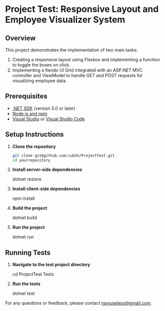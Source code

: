 # Project Test: Responsive Layout and Employee Visualizer System

## Overview

This project demonstrates the implementation of two main tasks:
1. Creating a responsive layout using Flexbox and implementing a function to toggle the boxes on click.
2. Implementing a Kendo UI Grid integrated with an ASP.NET MVC controller and ViewModel to handle GET and POST requests for visualizing employee data.

## Prerequisites

- [.NET SDK](https://dotnet.microsoft.com/download) (version 5.0 or later)
- [Node.js and npm](https://nodejs.org/)
- [Visual Studio](https://visualstudio.microsoft.com/) or [Visual Studio Code](https://code.visualstudio.com/)

## Setup Instructions

1. **Clone the repository**
   ```sh
   git clone git@github.com:cub3n/ProjectTest.git
   cd yourrepository


2. **Install server-side dependencies**
    
    dotnet restore

3. **Install client-side dependencies**

    npm install

4. **Build the project**

    dotnet build

5. **Run the project**

    dotnet run

## Running Tests

1. **Navigate to the test project directory**

    cd ProjectTest.Tests

2. **Run the tests**

    dotnet test


For any questions or feedback, please contact naviuseless@gmail.com.

